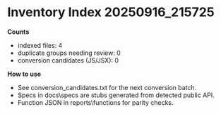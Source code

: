 ﻿# Inventory Index 20250916_215725

**Counts**
- indexed files: 4
- duplicate groups needing review: 0
- conversion candidates (JS/JSX): 0

**How to use**
- See conversion_candidates.txt for the next conversion batch.
- Specs in docs\\specs are stubs generated from detected public API.
- Function JSON in reports\\functions for parity checks.
